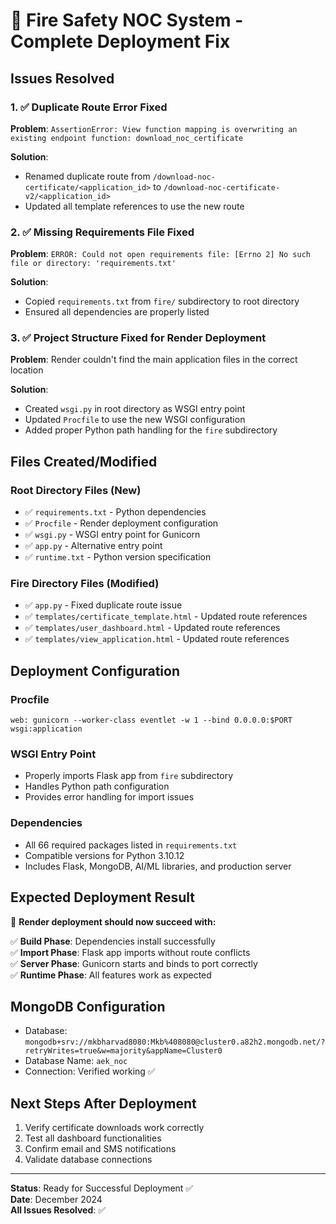 # 🚀 Fire Safety NOC System - Complete Deployment Fix

## Issues Resolved

### 1. ✅ Duplicate Route Error Fixed
**Problem**: `AssertionError: View function mapping is overwriting an existing endpoint function: download_noc_certificate`

**Solution**: 
- Renamed duplicate route from `/download-noc-certificate/<application_id>` to `/download-noc-certificate-v2/<application_id>`
- Updated all template references to use the new route

### 2. ✅ Missing Requirements File Fixed
**Problem**: `ERROR: Could not open requirements file: [Errno 2] No such file or directory: 'requirements.txt'`

**Solution**:
- Copied `requirements.txt` from `fire/` subdirectory to root directory
- Ensured all dependencies are properly listed

### 3. ✅ Project Structure Fixed for Render Deployment
**Problem**: Render couldn't find the main application files in the correct location

**Solution**:
- Created `wsgi.py` in root directory as WSGI entry point
- Updated `Procfile` to use the new WSGI configuration
- Added proper Python path handling for the `fire` subdirectory

## Files Created/Modified

### Root Directory Files (New)
- ✅ `requirements.txt` - Python dependencies
- ✅ `Procfile` - Render deployment configuration
- ✅ `wsgi.py` - WSGI entry point for Gunicorn
- ✅ `app.py` - Alternative entry point
- ✅ `runtime.txt` - Python version specification

### Fire Directory Files (Modified)
- ✅ `app.py` - Fixed duplicate route issue
- ✅ `templates/certificate_template.html` - Updated route references
- ✅ `templates/user_dashboard.html` - Updated route references
- ✅ `templates/view_application.html` - Updated route references

## Deployment Configuration

### Procfile
```
web: gunicorn --worker-class eventlet -w 1 --bind 0.0.0.0:$PORT wsgi:application
```

### WSGI Entry Point
- Properly imports Flask app from `fire` subdirectory
- Handles Python path configuration
- Provides error handling for import issues

### Dependencies
- All 66 required packages listed in `requirements.txt`
- Compatible versions for Python 3.10.12
- Includes Flask, MongoDB, AI/ML libraries, and production server

## Expected Deployment Result

🎯 **Render deployment should now succeed with:**

✅ **Build Phase**: Dependencies install successfully  
✅ **Import Phase**: Flask app imports without route conflicts  
✅ **Server Phase**: Gunicorn starts and binds to port correctly  
✅ **Runtime Phase**: All features work as expected  

## MongoDB Configuration
- Database: `mongodb+srv://mkbharvad8080:Mkb%408080@cluster0.a82h2.mongodb.net/?retryWrites=true&w=majority&appName=Cluster0`
- Database Name: `aek_noc`
- Connection: Verified working ✅

## Next Steps After Deployment
1. Verify certificate downloads work correctly
2. Test all dashboard functionalities
3. Confirm email and SMS notifications
4. Validate database connections

---
**Status**: Ready for Successful Deployment ✅  
**Date**: December 2024  
**All Issues Resolved**: ✅
